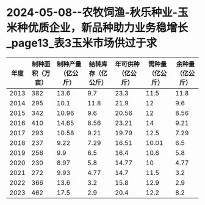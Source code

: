 # 2024-05-08--农牧饲渔-秋乐种业-玉米种优质企业，新品种助力业务稳增长_page13_表3玉米市场供过于求

| 年度 | 制种面积（万亩） | 制种产量（亿公斤） | 结转库存（亿公斤） | 年可供种（亿公斤） | 需种量（亿公斤） | 余种量（亿公斤） |
| --- | --- | --- | --- | --- | --- | --- |
| 2013 | 382 | 13.6 | 9.7 | 23.3 | 11.5 | 11.8 |
| 2014 | 295 | 10.1 | 11.8 | 21.9 | 12 | 9.6 |
| 2015 | 342 | 10.96 | 9.6 | 20.56 | 12 | 8.56 |
| 2016 | 410 | 14.65 | 8.56 | 23.21 | 14 | 9.21 |
| 2017 | 293 | 10.58 | 9.21 | 19.79 | 12.5 | 7.29 |
| 2018 | 237 | 9.22 | 7.29 | 16.51 | 10.01 | 6.5 |
| 2019 | 256 | 9.9 | 6.5 | 16.4 | 10.6 | 5.8 |
| 2020 | 230 | 8.97 | 5.8 | 14.77 | 10 | 4.77 |
| 2021 | 272 | 9.93 | 4.77 | 14.7 | 11.5 | 3.2 |
| 2022 | 366 | 13.6 | 3.2 | 15.8 | 12.9 | 2.9 |
| 2023 | 462 | 17.5 | 2.9 | 20.4 | 12.2 | 8.2 |